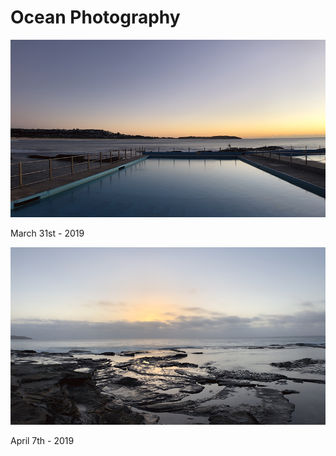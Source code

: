 # Ocean Photography


<p align="centre">
  <img src="assets/DB_Ocean_001.png" width="600" title="db_ocean_001">
</p>March 31st - 2019

<p align="centre">
  <img src="assets/DB_Ocean_002.png" width="600" title="db_ocean_002">
</p>April 7th - 2019

